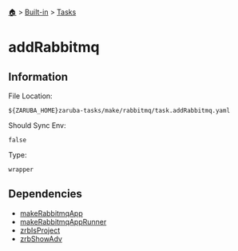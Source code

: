 <!--startTocHeader-->
[🏠](../../README.md) > [Built-in](../README.md) > [Tasks](README.md)
# addRabbitmq
<!--endTocHeader-->


## Information

File Location:

    ${ZARUBA_HOME}zaruba-tasks/make/rabbitmq/task.addRabbitmq.yaml

Should Sync Env:

    false

Type:

    wrapper


## Dependencies

- [makeRabbitmqApp](make-rabbitmq-app.md)
- [makeRabbitmqAppRunner](make-rabbitmq-app-runner.md)
- [zrbIsProject](zrb-is-project.md)
- [zrbShowAdv](zrb-show-adv.md)



<!--startTocSubtopic-->
<!--endTocSubtopic-->